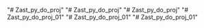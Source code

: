 "# Zast_py_do_proj" 
"# Zast_py_do_proj" 
"# Zast_py_do_proj" 
"# Zast_py_do_proj_01" 
"# Zast_py_do_proj_01" 
"# Zast_py_do_proj_01" 
